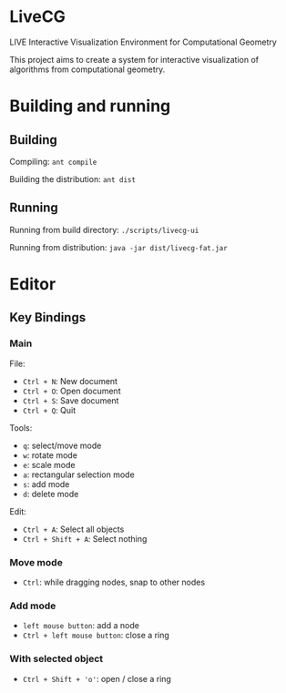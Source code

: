 LiveCG
=======

LIVE Interactive Visualization Environment for Computational Geometry

This project aims to create a system for interactive visualization of 
algorithms from computational geometry.

# Building and running
## Building
Compiling:
`ant compile`

Building the distribution:
`ant dist`

## Running
Running from build directory:
`./scripts/livecg-ui`

Running from distribution:
`java -jar dist/livecg-fat.jar`

# Editor
## Key Bindings
### Main
File:

* `Ctrl + N`: New document
* `Ctrl + O`: Open document
* `Ctrl + S`: Save document
* `Ctrl + Q`: Quit

Tools:  

* `q`: select/move mode
* `w`: rotate mode
* `e`: scale mode
* `a`: rectangular selection mode
* `s`: add mode
* `d`: delete mode

Edit:
  
* `Ctrl + A`: Select all objects
* `Ctrl + Shift + A`: Select nothing

### Move mode
* `Ctrl`: while dragging nodes, snap to other nodes

### Add mode
* `left mouse button`: add a node
* `Ctrl + left mouse button`: close a ring

### With selected object
* `Ctrl + Shift + 'o'`: open / close a ring

